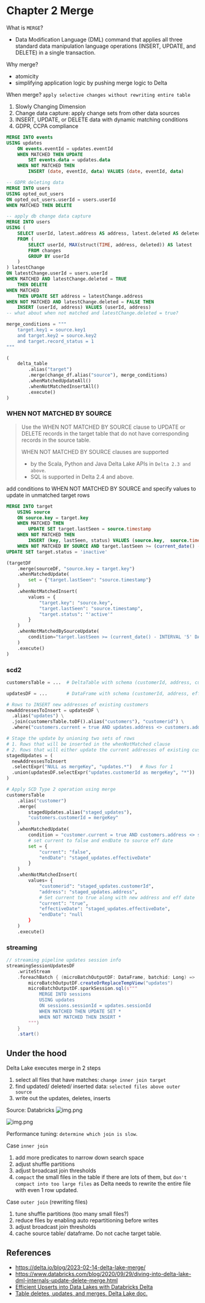 # Chapter 2 Merge

What is `MERGE`?
- Data Modification Language (DML) command that applies all three standard data manipulation language operations (INSERT, UPDATE, and DELETE) in a single transaction. 

Why merge?
- atomicity
- simplifying application logic by pushing merge logic to Delta

When merge? `apply selective changes without rewriting entire table`
1. Slowly Changing Dimension
2. Change data capture: apply change sets from other data sources
3. INSERT, UPDATE, or DELETE data with dynamic matching conditions
4. GDPR, CCPA compliance

```sql
MERGE INTO events
USING updates
    ON events.eventId = updates.eventId
    WHEN MATCHED THEN UPDATE
        SET events.data = updates.data
    WHEN NOT MATCHED THEN
        INSERT (date, eventId, data) VALUES (date, eventId, data)

-- GDPR deleting data
MERGE INTO users
USING opted_out_users
ON opted_out_users.userId = users.userId
WHEN MATCHED THEN DELETE

-- apply db change data capture
MERGE INTO users
USING (
    SELECT userId, latest.address AS address, latest.deleted AS deleted
    FROM (
        SELECT userId, MAX(struct(TIME, address, deleted)) AS latest
        FROM changes
        GROUP BY userId
    )
) latestChange
ON latestChange.userId = users.userId
WHEN MATCHED AND latestChange.deleted = TRUE 
    THEN DELETE
WHEN MATCHED 
    THEN UPDATE SET address = latestChange.address
WHEN NOT MATCHED AND latestChange.deleted = FALSE THEN
    INSERT (userId, address) VALUES (userId, address)
-- what about when not matched and latestChange.deleted = true?
```

```python 
merge_conditions = """
    target.key1 = source.key1
    and target.key2 = source.key2 
    and target.record_status = 1
"""

(
    delta_table
        .alias("target")
        .merge(change_df.alias("source"), merge_conditions)
        .whenMatchedUpdateAll()
        .whenNotMatchedInsertAll()
        .execute()
)
```

### WHEN NOT MATCHED BY SOURCE

> Use the WHEN NOT MATCHED BY SOURCE clause to UPDATE or DELETE records in the target table that do not have corresponding records in the source table.
> 
> WHEN NOT MATCHED BY SOURCE clauses are supported 
> - by the Scala, Python and Java Delta Lake APIs in `Delta 2.3 and above`. 
> - SQL is supported in Delta 2.4 and above.


add conditions to WHEN NOT MATCHED BY SOURCE and specify values to update in unmatched target rows
```sql
MERGE INTO target
    USING source
    ON source.key = target.key
    WHEN MATCHED THEN
        UPDATE SET target.lastSeen = source.timestamp
    WHEN NOT MATCHED THEN
        INSERT (key, lastSeen, status) VALUES (source.key,  source.timestamp, 'active')
    WHEN NOT MATCHED BY SOURCE AND target.lastSeen >= (current_date() - INTERVAL '5' DAY) THEN
UPDATE SET target.status = 'inactive'
```

```python
(targetDF
    .merge(sourceDF, "source.key = target.key")
    .whenMatchedUpdate(
        set = {"target.lastSeen": "source.timestamp"}
    )
    .whenNotMatchedInsert(
        values = {
            "target.key": "source.key",
            "target.lastSeen": "source.timestamp",
            "target.status": "'active'"
        }
    )
    .whenNotMatchedBySourceUpdate(
        condition="target.lastSeen >= (current_date() - INTERVAL '5' DAY)",
    )
    .execute()
)
```

### scd2

```python
customersTable = ...  # DeltaTable with schema (customerId, address, current, effectiveDate, endDate)

updatesDF = ...       # DataFrame with schema (customerId, address, effectiveDate)

# Rows to INSERT new addresses of existing customers
newAddressesToInsert = updatesDF \
  .alias("updates") \
  .join(customersTable.toDF().alias("customers"), "customerid") \
  .where("customers.current = true AND updates.address <> customers.address")

# Stage the update by unioning two sets of rows
# 1. Rows that will be inserted in the whenNotMatched clause
# 2. Rows that will either update the current addresses of existing customers or insert the new addresses of new customers
stagedUpdates = (
  newAddressesToInsert
  .selectExpr("NULL as mergeKey", "updates.*")   # Rows for 1
  .union(updatesDF.selectExpr("updates.customerId as mergeKey", "*"))  # Rows for 2.
)

# Apply SCD Type 2 operation using merge
customersTable
    .alias("customer")
    .merge(
        stagedUpdates.alias("staged_updates"),
        "customers.customerId = mergeKey"
    )
    .whenMatchedUpdate(
        condition = "customer.current = true AND customers.address <> staged_updates.address",
        # set current to false and endDate to source eff date
        set = {
            "current": "false",
            "endDate": "staged_updates.effectiveDate"
        }
    )
    .whenNotMatchedInsert(
        values= {
            "customerid": "staged_updates.customerId",
            "address": "staged_updates.address",
            # Set current to true along with new address and eff date
            "current": "true",
            "effectiveDate": "staged_updates.effectiveDate",
            "endDate": "null
        }
    )
    .execute()
```

### streaming

```scala
// streaming pipeline updates session info
streamingSessionUpdatesDF
    .writeStream
    .foreachBatch { (microBatchOutputDF: DataFrame, batchid: Long) => 
        microBatchOutputDF.createOrReplaceTempView("updates")
        microBatchOutputDF.sparkSession.sql(s"""
            MERGE INTO sessions
            USING updates
            ON sessions.sessionId = updates.sessionId
            WHEN MATCHED THEN UPDATE SET *
            WHEN NOT MATCHED THEN INSERT *
        """)
    }
    .start()
```

## Under the hood

Delta Lake executes merge in 2 steps
1. select all files that have matches: `change inner join target`
2. find updated/ deleted/ inserted data: `selected files above outer source`
3. write out the updates, deletes, inserts

Source: Databricks
![img.png](merge.png)

![img.png](merge_with_and_without_delta.png)

Performance tuning: `determine which join is slow`.

Case `inner join`
1. add more predicates to narrow down search space
2. adjust shuffle partitions
3. adjust broadcast join thresholds
4. `compact` the small files in the table if there are lots of them, but `don't compact into too large files` as Delta needs to rewrite the entire file with even 1 row updated.

Case `outer join` (rewriting files)
1. tune shuffle partitions (too many small files?)
2. reduce files by enabling auto repartitioning before writes
3. adjust broadcast join thresholds
4. cache source table/ dataframe. Do not cache target table.

## References
- https://delta.io/blog/2023-02-14-delta-lake-merge/
- https://www.databricks.com/blog/2020/09/29/diving-into-delta-lake-dml-internals-update-delete-merge.html
- [Efficient Upserts into Data Lakes with Databricks Delta](https://www.databricks.com/blog/2019/03/19/efficient-upserts-into-data-lakes-databricks-delta.html)
- [Table deletes, updates, and merges. Delta Lake doc.](https://docs.delta.io/latest/delta-update.html)